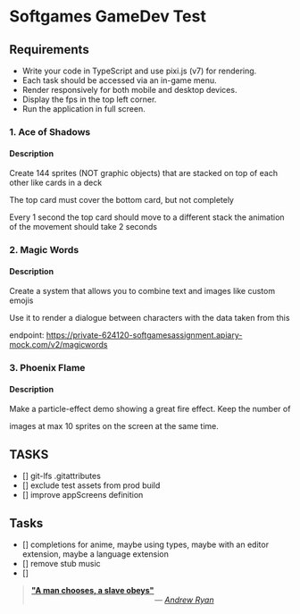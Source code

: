 # Softgames GameDev Test

## Requirements

- Write your code in TypeScript and use pixi.js (v7) for rendering.
- Each task should be accessed via an in-game menu.
- Render responsively for both mobile and desktop devices.
- Display the fps in the top left corner.
- Run the application in full screen.

### 1. Ace of Shadows

#### Description

Create 144 sprites (NOT graphic objects)
that are stacked on top of each other like cards in a deck

The top card must cover the bottom card, but not completely

Every 1 second the top card should move to a different stack
the animation of the movement should take 2 seconds

### 2. Magic Words

#### Description

Create a system that allows you to combine text and images like custom emojis

Use it to render a dialogue between characters with the data taken from this

endpoint: https://private-624120-softgamesassignment.apiary-mock.com/v2/magicwords

### 3. Phoenix Flame

#### Description

Make a particle-effect demo showing a great fire effect. Keep the number of

images at max 10 sprites on the screen at the same time.

## TASKS

- [] git-lfs .gitattributes
- [] exclude test assets from prod build
- [] improve appScreens definition

## Tasks

- [] completions for anime, maybe using types, maybe with an editor extension, maybe a language extension
- [] remove stub music
- []

> **["A man chooses, a slave obeys"](https://www.youtube.com/watch?v=oG25S51qJQQ)**\
> &nbsp;&nbsp;&nbsp;&nbsp;&nbsp;&nbsp;&nbsp;&nbsp;&nbsp;&nbsp;&nbsp;&nbsp;&nbsp;&nbsp;&nbsp;&nbsp;&nbsp;&nbsp;&nbsp;&nbsp;&nbsp;&nbsp;&nbsp;&nbsp;&nbsp;&nbsp;&nbsp;&nbsp;&nbsp;&nbsp;&nbsp;&nbsp;&nbsp;&nbsp;&nbsp;&nbsp;&nbsp;&nbsp;&nbsp;&nbsp;&nbsp;&nbsp;&nbsp;&nbsp;&nbsp;&nbsp;&nbsp;&nbsp;&nbsp;&nbsp;&nbsp;&nbsp;&nbsp;&nbsp;&nbsp;&nbsp;— [_Andrew Ryan_](https://bioshock.fandom.com/wiki/Andrew_Ryan)
